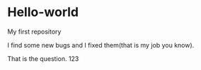 # Hello-world
My first repository

I find some new bugs and I fixed them(that is my job you know).

That is the question.
123

